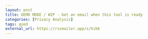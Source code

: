 ```yaml
---
layout: post
title: DEMO MODE / WIP - Get an email when this tool is ready
categories: [Privacy Analysis]
tags: good
external_url: https://rssmailer.app/s/hibk
---
```


